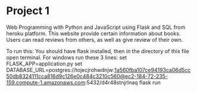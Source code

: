 # Project 1

Web Programming with Python and JavaScript using Flask and SQL from heroku platform.
This website provide certain information about books.
Users can read reviews from others, as well as give review of their own.

To run this:
You should have flask installed, then in the directory of this file open terminal.
For windows run these 3 lines:
set FLASK_APP=application.py
set DATABASE_URL=postgres://tojecjrohwdnjw:1a560fba107ce94193ca06d5cc50db8324111cca816d9c126e0c484c3210c560@ec2-184-72-235-159.compute-1.amazonaws.com:5432/d4r48stnjrlnaq
flask run

